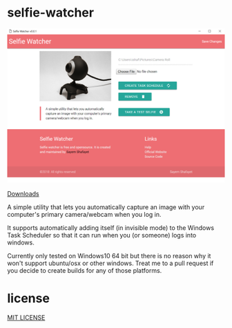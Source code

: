 # selfie-watcher
![Capture 1](docs/capture1.png)

[Downloads](https://github.com/iShafayet/selfie-watcher/releases)

A simple utility that lets you automatically capture an image with your computer's primary camera/webcam when you log in.

It supports automatically adding itself (in invisible mode) to the Windows Task Scheduler so that it can run when you (or someone) logs into windows.

Currently only tested on Windows10 64 bit but there is no reason why it won't support ubuntu/osx or other windows. Treat me to a pull request if you decide to create builds for any of those platforms.

# license

[MIT LICENSE](LICENSE)
